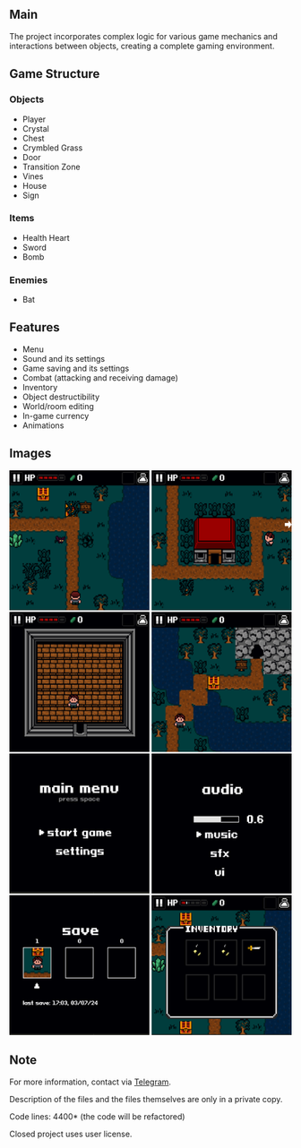## Main

The project incorporates complex logic for various game mechanics and interactions between objects, creating a complete gaming environment.

## Game Structure

### Objects
- Player
- Crystal
- Chest
- Crymbled Grass
- Door
- Transition Zone
- Vines
- House
- Sign

### Items
- Health Heart
- Sword
- Bomb

### Enemies
- Bat

## Features

- Menu
- Sound and its settings
- Game saving and its settings
- Combat (attacking and receiving damage)
- Inventory
- Object destructibility
- World/room editing
- In-game currency
- Animations

## Images
<img src="images\image_1.png" alt="" width="250" height="250"> <img src="images\image_2.png" alt="" width="250" height="250">
<img src="images\image_3.png" alt="" width="250" height="250"> <img src="images\image_4.png" alt="" width="250" height="250">
<img src="images\image_5.png" alt="" width="250" height="250"> <img src="images\image_6.png" alt="" width="250" height="250">
<img src="images\image_7.png" alt="" width="250" height="250"> <img src="images\image_8.png" alt="" width="250" height="250">

## Note

For more information, contact via [Telegram](https://t.me/xAvakov).

Description of the files and the files themselves are only in a private copy.

Code lines: 4400* (the code will be refactored)

Closed project uses user license.
